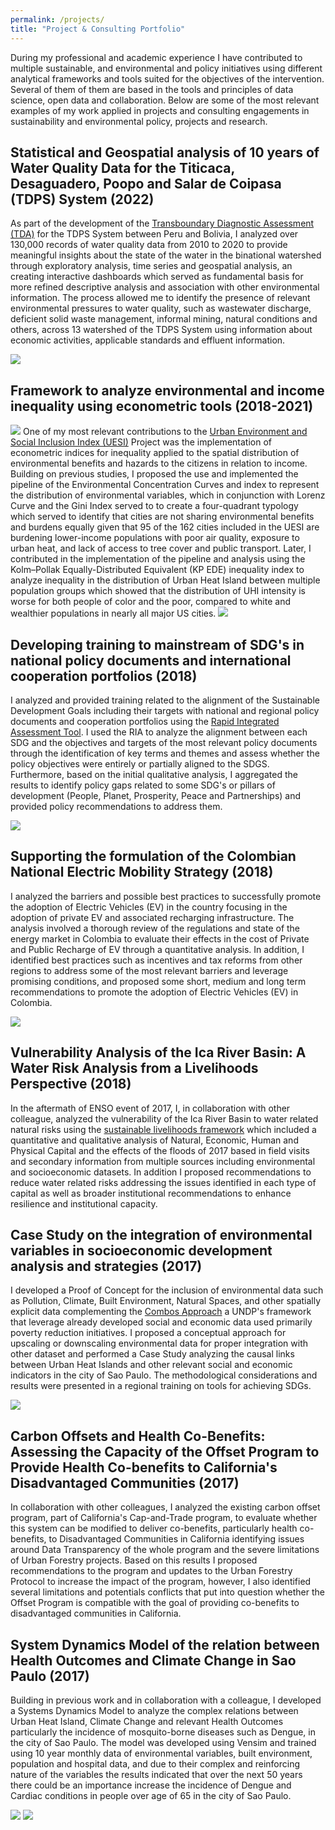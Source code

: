 ```yaml
---
permalink: /projects/
title: "Project & Consulting Portfolio"
---
```


During my professional and academic experience I have contributed to multiple sustainable, and environmental and policy initiatives using different analytical frameworks and tools suited for the objectives of the intervention. Several of them of them are based in the tools and principles of data science, open data and collaboration. Below are some of the most relevant examples of my work applied in projects and consulting engagements in sustainability and environmental policy, projects and research.

## Statistical and Geospatial analysis of 10 years of Water Quality Data for the Titicaca, Desaguadero, Poopo and Salar de Coipasa (TDPS) System (2022)

As part of the development of the [Transboundary Diagnostic Assessment (TDA)](https://iwlearn.net/manuals/tda-sap-methodology) for the TDPS System between Peru and Bolivia, I analyzed over 130,000 records of water quality data from 2010 to 2020 to provide meaningful insights about the state of the water in the binational watershed through exploratory analysis, time series and geospatial analysis, an creating interactive dashboards which served as fundamental basis for more refined descriptive analysis and association with other environmental information. The process allowed me to identify the presence of relevant environmental pressures to water quality, such as wastewater discharge, deficient solid waste management, informal mining, natural conditions and others, across 13 watershed of the TDPS System using information about economic activities, applicable standards and effluent information.

![](/images/projects/TDPS_Water_Dashboard.png)

## Framework to analyze environmental and income inequality using econometric tools (2018-2021)
![](/images/projects/Joh_equity.png)
One of my most relevant contributions to the [Urban Environment and Social Inclusion Index (UESI)](https://datadrivenlab.org/urban) Project was the implementation of econometric indices for inequality applied to the spatial distribution of environmental benefits and hazards to the citizens in relation to income. Building on previous studies, I proposed the use and implemented the pipeline of the Environmental Concentration Curves and index to represent the distribution of environmental variables, which in conjunction with Lorenz Curve and the Gini Index served to to create a four-quadrant typology which served to identify that cities are not sharing environmental benefits and burdens equally given that 95 of the 162 cities included in the UESI are burdening lower-income populations with poor air quality, exposure to urban heat, and lack of access to tree cover and public transport. Later, I contributed in the implementation of the pipeline and analysis using the Kolm–Pollak Equally-Distributed Equivalent (KP EDE) inequality index to analyze inequality in the distribution of Urban Heat Island between multiple population groups which showed that the distribution of UHI intensity is worse for both people of color and the poor, compared to white and wealthier populations in nearly all major US cities. 
![](/images/projects/Quad_UHI.png) 

## Developing training to mainstream of SDG's in national policy documents and international cooperation portfolios (2018)

I analyzed and provided training related to the alignment of the Sustainable Development Goals including their targets with national and regional policy documents and cooperation portfolios using the [Rapid Integrated Assessment Tool](https://www.undp.org/publications/rapid-integrated-assessment). I used the RIA to analyze the alignment between each SDG and the objectives and targets of the most relevant policy documents through the identification of key terms and themes and assess whether the policy objectives were entirely or partially aligned to the SDGS. Furthermore, based on the initial qualitative analysis, I aggregated the results to identify policy gaps related to some SDG's or pillars of development (People, Planet, Prosperity, Peace and Partnerships) and provided policy recommendations to address them.

![](/images/projects/SDG_END.png)

## Supporting the formulation of the Colombian National Electric Mobility Strategy (2018)

I analyzed the barriers and possible best practices to successfully promote the adoption of Electric Vehicles (EV) in the country focusing in the adoption of private EV and associated recharging infrastructure. The analysis involved a thorough review of the regulations and state of the energy market in Colombia to evaluate their effects in the cost of Private and Public Recharge of EV through a quantitative analysis. In addition, I identified best practices such as incentives and tax reforms from other regions to address some of the most relevant barriers and leverage promising conditions, and proposed some short, medium and long term recommendations to promote the adoption of Electric Vehicles (EV) in Colombia.

![](/images/projects/EV_Publica_Recarga_Costo.png)


## Vulnerability Analysis of the Ica River Basin: A Water Risk Analysis from a Livelihoods Perspective (2018)

In the aftermath of ENSO event of 2017, I, in collaboration with other colleague, analyzed the vulnerability of the Ica River Basin to water related natural risks using the [sustainable livelihoods framework](https://www.undp.org/sites/g/files/zskgke326/files/migration/latinamerica/UNDP_RBLAC_Livelihoods-Guidance-Note_EN-210July2017.pdf) which included a quantitative and qualitative analysis of Natural, Economic, Human and Physical Capital and the effects of the floods of 2017 based in field visits and secondary information from multiple sources including environmental and socioeconomic datasets. In addition I proposed recommendations to reduce water related risks addressing the issues identified in each type of capital as well as broader institutional recommendations to enhance resilience and institutional capacity.

## Case Study on the integration of environmental variables in socioeconomic development analysis and strategies (2017)
I developed a Proof of Concept for the inclusion of environmental data such as Pollution, Climate, Built Environment, Natural Spaces, and other spatially explicit data complementing the [Combos Approach](https://sdgintegration.undp.org/combos-approach) a UNDP's framework that leverage already developed social and economic data used primarily poverty reduction initiatives. I proposed a conceptual approach for upscaling or downscaling environmental data for proper integration with other dataset and performed a Case Study analyzing the causal links between Urban Heat Islands and other relevant social and economic indicators in the city of Sao Paulo. The methodological considerations and results were presented in a regional training on tools for achieving SDGs. 

![](/images/projects/METCOM_Case.png)


## Carbon Offsets and Health Co-Benefits: Assessing the Capacity of the Offset Program to Provide Health Co-benefits to California's Disadvantaged Communities (2017)

In collaboration with other colleagues, I analyzed the existing carbon offset program, part of California's Cap-and-Trade program, to evaluate whether this system can be modified to deliver co-benefits, particularly health co-benefits, to Disadvantaged Communities in California identifying issues around Data Transparency of the whole program and the severe limitations of Urban Forestry projects. Based on this results I proposed recommendations to the program and updates to the Urban Forestry Protocol to increase the impact of the program, however, I also identified several limitations and potentials conflicts that put into question whether the Offset Program is compatible with the goal of providing co-benefits to disadvantaged communities in California. 

## System Dynamics Model of the relation between Health Outcomes and Climate Change in Sao Paulo (2017)
Building in previous work and in collaboration with a colleague, I developed a Systems Dynamics Model to analyze the complex relations between Urban Heat Island, Climate Change and relevant Health Outcomes particularly the incidence of mosquito-borne diseases such as Dengue, in the city of Sao Paulo. The model was developed using Vensim and trained using 10 year monthly data of environmental variables, built environment, population and hospital data, and due to their complex and reinforcing nature of the variables the results indicated that over the next 50 years there could be an importance increase the incidence of Dengue and Cardiac conditions in people over age of 65 in the city of Sao Paulo.

![](/images/projects/Vensim_Model.png) ![](/images/projects/Dengue.png)


